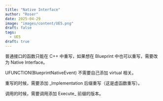 ```yaml
---
title: "Native Interface"
author: "Roser"
date: 2025-04-29
image: "images/content/UE5.png"
draft: false
tags:
  - UE5
draft: true
---
```

普通接口的函数只能在 C++ 中重写，如果想在 Blueprint 中也可以重写，需要改为 Native Interface。

UFUNCTION(BlueprintNativeEvent) 不需要自己添加 virtual 相关。

重写的时候，需要添加 _Implementation 后缀重写（这是虚函数重写）。

调用的时候，需要调用添加 Execute_ 前缀的版本。